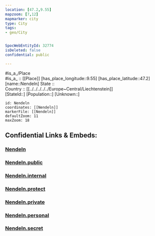 ```yaml
---
location: [47.2,9.55] 
mapzoom: [7,12] 
mapmarker: city 
type: City
tags:
- geo/City


SpocWebEntityId: 32774
isDeleted: false
confidential: public

---
```

#is_a_/Place  
#is_a_ :: [[Place]] 
[has_place_longitude::9.55] 
[has_place_latitude::47.2] 
[name::Nendeln] 
State ::  
Country :: [[../../../../../Europe~Central/Liechtenstein]]  
[StateId::] 
[Population::] 
[Unknown::] 


```leaflet
id: Nendeln
coordinates: [[Nendeln]] 
markerFile: [[Nendeln]] 
defaultZoom: 11 
maxZoom: 18
```


## Confidential Links & Embeds: 

### [Nendeln](/_Standards/Earth/Continent/Europe/Europe~Central/Liechtenstein/Municipalities~Liechtenstein/Eschen/City/Nendeln.md) 

### [Nendeln.public](/_public/Earth/Continent/Europe/Europe~Central/Liechtenstein/Municipalities~Liechtenstein/Eschen/City/Nendeln.public.md) 

### [Nendeln.internal](/_internal/Earth/Continent/Europe/Europe~Central/Liechtenstein/Municipalities~Liechtenstein/Eschen/City/Nendeln.internal.md) 

### [Nendeln.protect](/_protect/Earth/Continent/Europe/Europe~Central/Liechtenstein/Municipalities~Liechtenstein/Eschen/City/Nendeln.protect.md) 

### [Nendeln.private](/_private/Earth/Continent/Europe/Europe~Central/Liechtenstein/Municipalities~Liechtenstein/Eschen/City/Nendeln.private.md) 

### [Nendeln.personal](/_personal/Earth/Continent/Europe/Europe~Central/Liechtenstein/Municipalities~Liechtenstein/Eschen/City/Nendeln.personal.md) 

### [Nendeln.secret](/_secret/Earth/Continent/Europe/Europe~Central/Liechtenstein/Municipalities~Liechtenstein/Eschen/City/Nendeln.secret.md)

